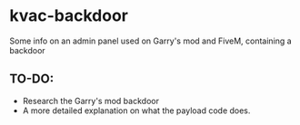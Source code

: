 # kvac-backdoor
Some info on an admin panel used on Garry's mod and FiveM, containing a backdoor

## TO-DO:
- Research the Garry's mod backdoor
- A more detailed explanation on what the payload code does.
